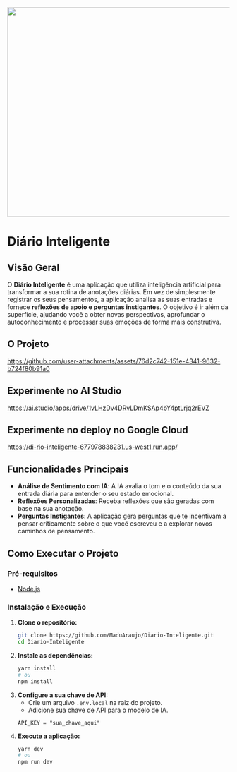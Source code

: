 <div align="center">
<img width="1200" height="475" alt="GHBanner" src="https://github.com/user-attachments/assets/0aa67016-6eaf-458a-adb2-6e31a0763ed6" />
</div>

# Diário Inteligente

## Visão Geral

O **Diário Inteligente** é uma aplicação que utiliza inteligência artificial para transformar a sua rotina de anotações diárias. Em vez de simplesmente registrar os seus pensamentos, 
a aplicação analisa as suas entradas e fornece **reflexões de apoio e perguntas instigantes**. O objetivo é ir além da superfície, ajudando você a obter novas perspectivas, aprofundar 
o autoconhecimento e processar suas emoções de forma mais construtiva.

## O Projeto
https://github.com/user-attachments/assets/76d2c742-151e-4341-9632-b724f80b91a0

## Experimente no AI Studio
https://ai.studio/apps/drive/1vLHzDv4DRvLDmKSAp4bY4ptLrjq2rEVZ

## Experimente no deploy no Google Cloud
https://di-rio-inteligente-677978838231.us-west1.run.app/

## Funcionalidades Principais

  * **Análise de Sentimento com IA**: A IA avalia o tom e o conteúdo da sua entrada diária para entender o seu estado emocional.
  * **Reflexões Personalizadas**: Receba reflexões que são geradas com base na sua anotação.
  * **Perguntas Instigantes**: A aplicação gera perguntas que te incentivam a pensar criticamente sobre o que você escreveu e a explorar novos caminhos de pensamento.

## Como Executar o Projeto

### **Pré-requisitos**

  * [Node.js](https://nodejs.org/)
    
### **Instalação e Execução**

1.  **Clone o repositório:**
    ```bash
    git clone https://github.com/MaduAraujo/Diario-Inteligente.git
    cd Diario-Inteligente
    ```
2.  **Instale as dependências:**
    ```bash
    yarn install
    # ou
    npm install
    ```
3.  **Configure a sua chave de API:**
      * Crie um arquivo `.env.local` na raiz do projeto.
      * Adicione sua chave de API para o modelo de IA.
    <!-- end list -->
    ```env
    API_KEY = "sua_chave_aqui"
    ```
4.  **Execute a aplicação:**
    ```bash
    yarn dev
    # ou
    npm run dev
    ```
